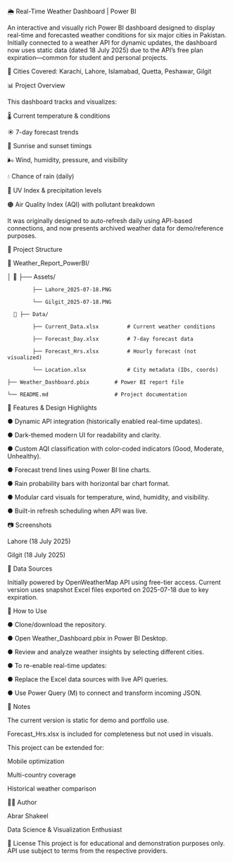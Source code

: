 🌦️ Real-Time Weather Dashboard | Power BI

An interactive and visually rich Power BI dashboard designed to display real-time and forecasted weather conditions for six major cities in Pakistan. Initially connected to a weather API for dynamic updates, the dashboard now uses static data (dated 18 July 2025) due to the API’s free plan expiration—common for student and personal projects.

📍 Cities Covered: Karachi, Lahore, Islamabad, Quetta, Peshawar, Gilgit

📊 Project Overview

This dashboard tracks and visualizes:

🌡️ Current temperature & conditions

☀️ 7-day forecast trends

🌅 Sunrise and sunset timings

🌬️ Wind, humidity, pressure, and visibility

💧 Chance of rain (daily)

🔆 UV Index & precipitation levels

🟠 Air Quality Index (AQI) with pollutant breakdown

It was originally designed to auto-refresh daily using API-based connections, and now presents archived weather data for demo/reference purposes.

 📁 Project Structure

  
   📁 Weather_Report_PowerBI/
   
   │ 
      📁 ├── Assets/
   
            ├── Lahore_2025-07-18.PNG 
   
            └── Gilgit_2025-07-18.PNG  
 
      📁 ├── Data/ 
   
            ├── Current_Data.xlsx         # Current weather conditions 
   
            ├── Forecast_Day.xlsx         # 7-day forecast data
   
            ├── Forecast_Hrs.xlsx         # Hourly forecast (not visualized)
   
            └── Location.xlsx             # City metadata (IDs, coords)
   
    ├── Weather_Dashboard.pbix        # Power BI report file
   
    └── README.md                     # Project documentation

🧠 Features & Design Highlights

● Dynamic API integration (historically enabled real-time updates).

● Dark-themed modern UI for readability and clarity.

● Custom AQI classification with color-coded indicators (Good, Moderate, Unhealthy).

● Forecast trend lines using Power BI line charts.

● Rain probability bars with horizontal bar chart format.

● Modular card visuals for temperature, wind, humidity, and visibility.

● Built-in refresh scheduling when API was live.

📷 Screenshots

Lahore (18 July 2025)	

Gilgit (18 July 2025)

🔗 Data Sources

Initially powered by OpenWeatherMap API using free-tier access. Current version uses snapshot Excel files exported on 2025-07-18 due to key expiration.

🔧 How to Use

● Clone/download the repository.

● Open Weather_Dashboard.pbix in Power BI Desktop.

● Review and analyze weather insights by selecting different cities.

● To re-enable real-time updates:

● Replace the Excel data sources with live API queries.

● Use Power Query (M) to connect and transform incoming JSON.

📌 Notes

The current version is static for demo and portfolio use.

Forecast_Hrs.xlsx is included for completeness but not used in visuals.

This project can be extended for:

Mobile optimization

Multi-country coverage

Historical weather comparison

👨‍💻 Author

Abrar Shakeel

Data Science & Visualization Enthusiast


📄 License
This project is for educational and demonstration purposes only. API use subject to terms from the respective providers.

